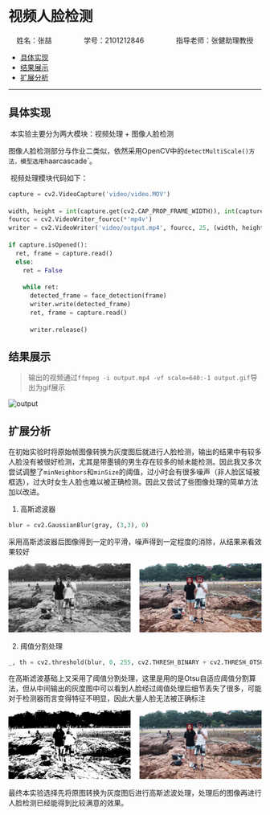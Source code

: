 # 视频人脸检测

<center>姓名：张喆	&emsp;&emsp;&emsp;&emsp;	学号：2101212846	&emsp;&emsp;&emsp;&emsp;	指导老师：张健助理教授</center>

* [具体实现](#具体实现)
* [结果展示](#结果展示)
* [扩展分析](#扩展分析)

-----

## 具体实现

​	本实验主要分为两大模块：视频处理 + 图像人脸检测

​	图像人脸检测部分与作业二类似，依然采用OpenCV中的`detectMultiScale()方法，模型选用`haarcascade`。

​	视频处理模块代码如下：

```python
capture = cv2.VideoCapture('video/video.MOV')

width, height = int(capture.get(cv2.CAP_PROP_FRAME_WIDTH)), int(capture.get(cv2.CAP_PROP_FRAME_HEIGHT))
fourcc = cv2.VideoWriter_fourcc(*'mp4v')
writer = cv2.VideoWriter('video/output.mp4', fourcc, 25, (width, height))

if capture.isOpened():
  ret, frame = capture.read()
  else:
    ret = False

    while ret:
      detected_frame = face_detection(frame)
      writer.write(detected_frame)
      ret, frame = capture.read()

      writer.release()
```

## 结果展示

> 输出的视频通过`ffmpeg -i output.mp4 -vf scale=640:-1 output.gif`导出为gif展示

![output](../../resources/face-detection/output.gif)

## 扩展分析

​	在初始实验时将原始帧图像转换为灰度图后就进行人脸检测，输出的结果中有较多人脸没有被很好检测，尤其是带墨镜的男生存在较多的帧未能检测。因此我又多次尝试调整了`minNeighbors`和`minSize`的阈值，过小时会有很多噪声（非人脸区域被框选），过大时女生人脸也难以被正确检测。因此又尝试了些图像处理的简单方法加以改进。

1. 高斯滤波器

```python
blur = cv2.GaussianBlur(gray, (3,3), 0)
```

​	采用高斯滤波器后图像得到一定的平滑，噪声得到一定程度的消除，从结果来看效果较好

![gaussian](../../resources/face-detection/gaussian.png)

2. 阈值分割处理

```python
_, th = cv2.threshold(blur, 0, 255, cv2.THRESH_BINARY + cv2.THRESH_OTSU)
```

​	在高斯滤波基础上又采用了阈值分割处理，这里是用的是Otsu自适应阈值分割算法，但从中间输出的灰度图中可以看到人脸经过阈值处理后细节丢失了很多，可能对于检测器而言变得特征不明显，因此大量人脸无法被正确标注

![threshold](../../resources/face-detection/threshold.png)

​	最终本实验选择先将原图转换为灰度图后进行高斯滤波处理，处理后的图像再进行人脸检测已经能得到比较满意的效果。